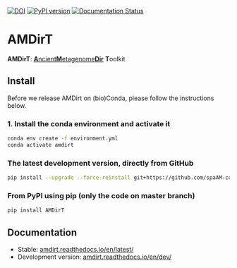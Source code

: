 [![DOI](https://zenodo.org/badge/DOI/10.5281/zenodo.4003826.svg)](https://doi.org/10.5281/zenodo.4003826) [![PyPI version](https://badge.fury.io/py/AMDirT.svg)](https://pypi.org/project/AMDirT) [![Documentation Status](https://readthedocs.org/projects/amdirt/badge/?version=dev)](https://amdirt.readthedocs.io/en/dev/?badge=dev)

# AMDirT

**AMDirT**: [**A**ncient**M**etagenome**Dir**](https://github.com/spaAM-community/ancientmetagenomedir) **T**oolkit

## Install

Before we release AMDirt on (bio)Conda, please follow the instructions below.

### 1. Install the conda environment and activate it

```bash
conda env create -f environment.yml
conda activate amdirt
```

### The latest development version, directly from GitHub

```bash
pip install --upgrade --force-reinstall git+https://github.com/spaAM-community/AMDirT.git@dev
```

### From PyPI using pip (only the code on master branch)

```bash
pip install AMDirT
```

## Documentation

- Stable: [amdirt.readthedocs.io/en/latest/](https://amdirt.readthedocs.io/en/latest/)
- Development version: [amdirt.readthedocs.io/en/dev/](https://amdirt.readthedocs.io/en/dev/)
